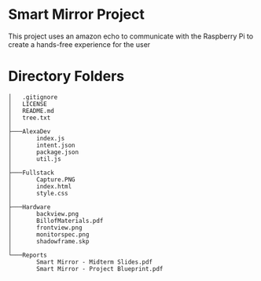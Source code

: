 # Smart Mirror Project

This project uses an amazon echo to communicate with the Raspberry Pi to create a hands-free experience for the user


# Directory Folders
 
```
│   .gitignore
│   LICENSE
│   README.md
│   tree.txt
│   
├───AlexaDev
│       index.js
│       intent.json
│       package.json
│       util.js
│       
├───Fullstack
│       Capture.PNG
│       index.html
│       style.css
│       
├───Hardware
│       backview.png
│       BillofMaterials.pdf
│       frontview.png
│       monitorspec.png
│       shadowframe.skp
│       
└───Reports
        Smart Mirror - Midterm Slides.pdf
        Smart Mirror - Project Blueprint.pdf
```
